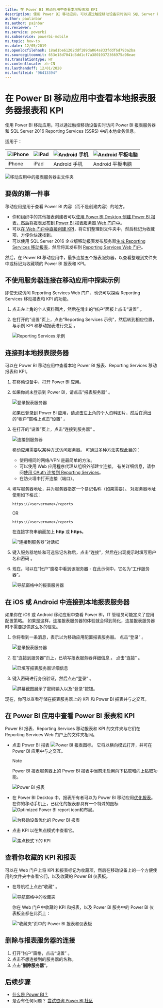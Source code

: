 ```yaml
---
title: 在 Power BI 移动应用中查看本地报表和 KPI
description: 使用 Power BI 移动应用，可以通过触控移动设备实时访问 SQL Server Reporting Services 和 Power BI 报表服务器中的本地业务信息。
author: paulinbar
ms.author: painbar
ms.reviewer: ''
ms.service: powerbi
ms.subservice: powerbi-mobile
ms.topic: how-to
ms.date: 12/05/2019
ms.openlocfilehash: 18ad1be61202ddf189da064a833fddf6d793a2ba
ms.sourcegitcommit: 653e18d7041d3dd1cf7a38010372366975a98eae
ms.translationtype: HT
ms.contentlocale: zh-CN
ms.lasthandoff: 12/01/2020
ms.locfileid: "96413394"
---
```

# <a name="view-on-premises-report-server-reports-and-kpis-in-the-power-bi-mobile-apps"></a>在 Power BI 移动应用中查看本地报表服务器报表和 KPI

使用 Power BI 移动应用，可以通过触控移动设备实时访问 Power BI 报表服务器和 SQL Server 2016 Reporting Services (SSRS) 中的本地业务信息。

适用于：

| ![iPhone](./media/mobile-app-ssrs-kpis-mobile-on-premises-reports/iphone-logo-50-px.png) | ![iPad](./media/mobile-app-ssrs-kpis-mobile-on-premises-reports/ipad-logo-50-px.png) | ![Android 手机](./media/mobile-app-ssrs-kpis-mobile-on-premises-reports/android-phone-logo-50-px.png) | ![Android 平板电脑](./media/mobile-app-ssrs-kpis-mobile-on-premises-reports/android-tablet-logo-50-px.png) |
|:--- |:--- |:--- |:--- |
| iPhone |iPad |Android 手机 |Android 平板电脑 |


![移动应用中的报表服务器主文件夹](./media/mobile-app-ssrs-kpis-mobile-on-premises-reports/power-bi-ipad-pbi-report-server-home.png)

## <a name="first-things-first"></a>要做的第一件事
移动应用是用于查看 Power BI 内容（而不是创建内容）的地方。 

* 你和组织中的其他报表创建者可以[使用 Power BI Desktop 创建 Power BI 报表，然后将报表发布到 Power BI 报表服务器 Web 门户中](../../report-server/quickstart-create-powerbi-report.md)。 
* 可以[在 Web 门户中直接创建 KPI](/sql/reporting-services/working-with-kpis-in-reporting-services)，将它们整理到文件夹中，然后标记为收藏项，方便你快速找到。 
* 可以使用 SQL Server 2016 企业版移动报表发布服务器[生成 Reporting Services 移动报表](/sql/reporting-services/mobile-reports/create-mobile-reports-with-sql-server-mobile-report-publisher)，然后将其发布到 [Reporting Services Web 门户](/sql/reporting-services/web-portal-ssrs-native-mode)。  

然后，在 Power BI 移动应用中，最多连接五个报表服务器，以查看整理到文件夹中或标记为收藏项的 Power BI 报表和 KPI。 

## <a name="explore-samples-in-the-mobile-apps-without-a-server-connection"></a>不使用服务器连接在移动应用中探索示例
即使无权访问 Reporting Services Web 门户，也仍可以探索 Reporting Services 移动报表和 KPI 的功能。 

1. 点击左上角的个人资料图片，然后在滑出的“帐户”面板上点击“设置”  。

2. 在打开的“设置”页上，点击“Reporting Services 示例”，然后转到相应位置，与示例 KPI 和移动报表进行交互  。
   
   ![Reporting Services 示例](./media/mobile-app-ssrs-kpis-mobile-on-premises-reports/power-bi-iphone-ssrs-samples.png)

## <a name="connect-to-an-on-premises-report-server"></a>连接到本地报表服务器
可以在 Power BI 移动应用中查看本地 Power BI 报表、Reporting Services 移动报表和 KPI。 

1. 在移动设备中，打开 Power BI 应用。
2. 如果你尚未登录到 Power BI，请点击“报表服务器”  。
   
   ![登录报表服务器](./media/mobile-app-ssrs-kpis-mobile-on-premises-reports/power-bi-connect-to-rs-login.png)
   
   如果已登录到 Power BI 应用，请点击左上角的个人资料图片，然后在滑出的“帐户”窗格上点击“设置”  。
3. 在打开的“设置”页上，点击“连接到服务器”  。
   
    ![连接到服务器](./media/mobile-app-ssrs-kpis-mobile-on-premises-reports/power-bi-android-server-sign-in.png)

    移动应用需要以某种方式访问服务器。 可通过多种方法实现此目的：
     * 使用相同的网络/VPN 是最简单的方法。
     * 可以使用 Web 应用程序代理从组织外部建立连接。 有关详细信息，请参阅[使用 OAuth 连接到 Reporting Services](mobile-oauth-ssrs.md)。
     * 在防火墙中打开连接（端口）。

4. 填写服务器地址，并为服务器指定一个易记名称（如果需要）。 对服务器地址使用如下格式：
   
     `https://<servername>/reports`
   
     OR
   
     `https://<servername>/reports`
   
   在连接字符串前面加上 **http** 或 **https**。
   
    ![“连接到服务器”对话框](./media/mobile-app-ssrs-kpis-mobile-on-premises-reports/power-bi-ios-connect-to-server-dialog.png)
5. 键入服务器地址和可选易记名称后，点击“连接”，然后在出现提示时填写用户名和密码  。
6. 现在，可以在“帐户”窗格中看到该服务器 - 在此示例中，它名为“工作服务器”。
   
   ![导航窗格中的报表服务器](./media/mobile-app-ssrs-kpis-mobile-on-premises-reports/power-bi-iphone-left-nav-report-server.png)

## <a name="connect-to-an-on-premises-report-server-in-ios-or-android"></a>在 iOS 或 Android 中连接到本地报表服务器

如果你在 iOS 或 Android 移动应用中查看 Power BI，IT 管理员可能定义了应用配置策略。 如果是这样，连接报表服务器的体验就会得到简化，连接报表服务器时不需要提供这么多的信息。 

1. 你将看到一条消息，表示以为移动应用配置报表服务器。 点击“登录”  。

    ![登录报表服务器](./media/mobile-app-ssrs-kpis-mobile-on-premises-reports/power-bi-config-server-sign-in.png)

2.  在“连接到服务器”页上，已填写报表服务器详细信息  。 点击“连接”  。

    ![已填写报表服务器详细信息](./media/mobile-app-ssrs-kpis-mobile-on-premises-reports/power-bi-ios-remote-configure-connect-server.png)

3. 键入密码进行身份验证，然后点击“登录”  。 

    ![屏幕截图展示了密码输入以及“登录”按钮。](./media/mobile-app-ssrs-kpis-mobile-on-premises-reports/power-bi-config-server-address.png)

现在，你可以查看存储在报表服务器上的 KPI 和 Power BI 报表并与之交互。

## <a name="view-power-bi-reports-and-kpis-in-the-power-bi-app"></a>在 Power BI 应用中查看 Power BI 报表和 KPI
Power BI 报表、Reporting Services 移动报表和 KPI 的文件夹与它们在 Reporting Services Web 门户上的文件夹相同。 

* 点击 Power BI 报表 ![Power BI 报表图标](./media/mobile-app-ssrs-kpis-mobile-on-premises-reports/power-bi-rs-mobile-report-icon.png)。 它将以横向模式打开，并可在 Power BI 应用中与之交互。

    > [!NOTE]
  > Power BI 报表服务器上的 Power BI 报表中当前未启用向下钻取和向上钻取功能。
  
    ![Power BI 报表](./media/mobile-app-ssrs-kpis-mobile-on-premises-reports/power-bi-iphone-report-server-report.png)
* 在 Power BI Desktop 中，报表所有者可以为 Power BI 移动应用[优化报表](../../create-reports/desktop-create-phone-report.md)。 在你的移动手机上，已优化的报表都具有一个特殊的图标 ![Optimized Power BI report icon](./media/mobile-app-ssrs-kpis-mobile-on-premises-reports/power-bi-rs-mobile-optimized-icon.png)和布局。
  
    ![为移动设备优化的 Power BI 报表](./media/mobile-app-ssrs-kpis-mobile-on-premises-reports/power-bi-rs-mobile-optimized-report.png)
* 点击 KPI 以在焦点模式中查看它。
  
    ![焦点模式下的 KPI](./media/mobile-app-ssrs-kpis-mobile-on-premises-reports/pbi_ipad_ssmrp_tile.png)

## <a name="view-your-favorite-kpis-and-reports"></a>查看你收藏的 KPI 和报表
可以在 Web 门户上将 KPI 和报表标记为收藏项，然后在移动设备上的一个方便使用的文件夹中查看它们，以及收藏的 Power BI 仪表板。

* 在导航栏上点击“收藏”  。
  
   ![导航窗格中的收藏夹](./media/mobile-app-ssrs-kpis-mobile-on-premises-reports/power-bi-ipad-faves-pbi-report-server-update.png)
  
   你在 Web 门户中收藏的 KPI 和报表，以及 Power BI 服务中的 Power BI 仪表板全都在此页上：
  
   ![“收藏夹”页中的 Power BI 报表和仪表板](./media/mobile-app-ssrs-kpis-mobile-on-premises-reports/power-bi-ipad-favorites.png)

## <a name="remove-a-connection-to-a-report-server"></a>删除与报表服务器的连接
1. 打开“帐户”窗格，点击“设置”  。
2. 点击不想连接到的服务器的名称。
3. 点击“**删除服务器**”。

## <a name="next-steps"></a>后续步骤
* [什么是 Power BI？](../../fundamentals/power-bi-overview.md)  
* 是否有任何问题？ [尝试咨询 Power BI 社区](https://community.powerbi.com/)